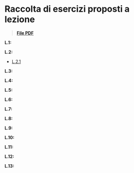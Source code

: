 
# Raccolta di esercizi proposti a lezione

>**[File PDF](/Esercitazioni/Eserciziario_Metodologie_di_Programmazione.pdf)**

**L.1:**

**L.2:**
- [L.2.1](/../../issues/1)

**L.3:**

**L.4:**

**L.5:**

**L.6:**

**L.7:**

**L.8:**

**L.9:**

**L.10:**

**L.11:**

**L.12:**

**L.13:**

